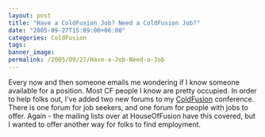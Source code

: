 ```yaml
---
layout: post
title: "Have a ColdFusion Job? Need a ColdFusion Job?"
date: "2005-09-27T15:09:00+06:00"
categories: ColdFusion 
tags: 
banner_image: 
permalink: /2005/09/27/Have-a-Job-Need-a-Job
---
```


Every now and then someone emails me wondering if I know someone available for a position. Most CF people I know are pretty occupied. In order to help folks out, I've added two new forums to my <a href="http://ray.camdenfamily.com/forums/forums.cfm?conferenceid=5527DFBD-CC08-F498-C903DAFC2817BB56">ColdFusion</a> conference. There is one forum for job seekers, and one forum for people with jobs to offer. Again - the mailing lists over at HouseOfFusion have this covered, but I wanted to offer another way for folks to find employment.